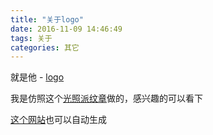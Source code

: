 ```yaml
---
title: "关于logo"
date: 2016-11-09 14:46:49
tags: 关于
categories: 其它
---
```


就是他 - [logo](https://avatars1.githubusercontent.com/u/3324365)

我是仿照这个[光照派纹章](http://www.guokr.com/article/50618/#id6)做的，感兴趣的可以看下

[这个网站](http://www.flipscript.com/ambigram-generator.aspx)也可以自动生成

